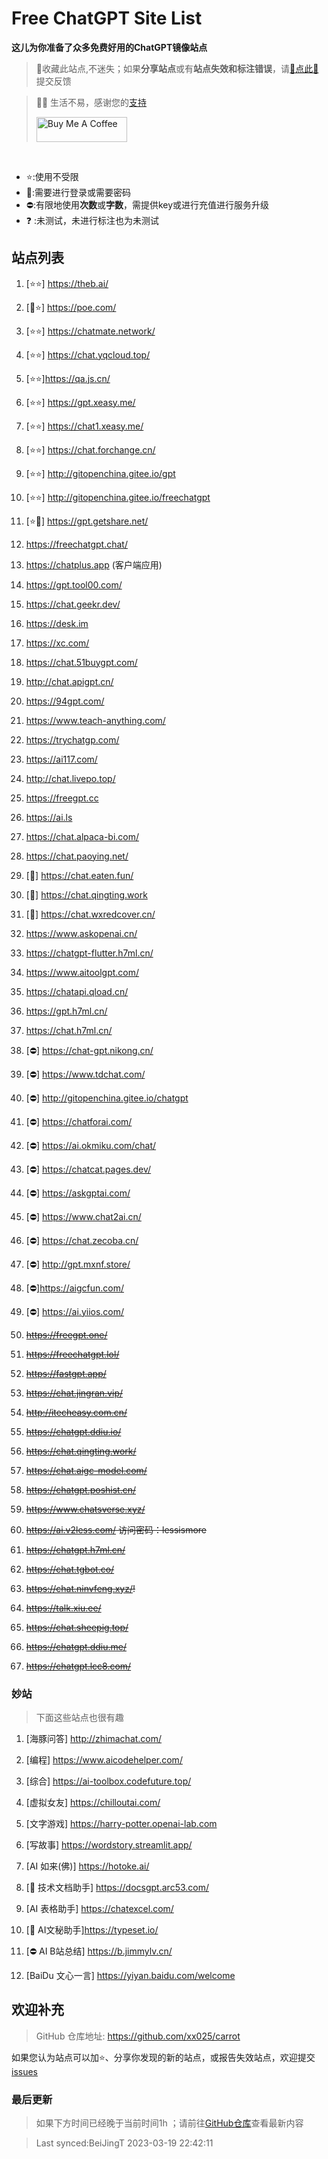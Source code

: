 # Free ChatGPT Site List

**这儿为你准备了众多免费好用的ChatGPT镜像站点**
> 🤭收藏此站点,不迷失；如果**分享站点**或有**站点失效和标注错误**，请[🌺点此🌺](https://github.com/xx025/carrot/issues)提交反馈

> 🧡🧡 生活不易，感谢您的[支持](https://xx025.github.io/pages/zs/)
>
><a href="https://xx025.github.io/pages/zs/" target="_blank"><img src="https://cdn.buymeacoffee.com/buttons/v2/default-blue.png" alt="Buy Me A Coffee" style="height: 40px !important;width: 145px !important;" ></a>

<br/>

- ⭐:使用不受限
- 🔑:需要进行登录或需要密码
- ⛔:有限地使用**次数**或**字数**，需提供key或进行充值进行服务升级
- ❓ :未测试，未进行标注也为未测试

## 站点列表

1. [⭐⭐] https://theb.ai/

2. [🔑⭐] https://poe.com/

3. [⭐⭐] https://chatmate.network/

4. [⭐⭐] https://chat.yqcloud.top/

5. [⭐⭐]https://qa.js.cn/

6. [⭐⭐] https://gpt.xeasy.me/

7. [⭐⭐] https://chat1.xeasy.me/

8. [⭐⭐] https://chat.forchange.cn/

9. [⭐⭐] http://gitopenchina.gitee.io/gpt

10. [⭐⭐] http://gitopenchina.gitee.io/freechatgpt

11. [⭐🔑] https://gpt.getshare.net/

12. https://freechatgpt.chat/

13. https://chatplus.app (客户端应用)

14. https://gpt.tool00.com/

15. https://chat.geekr.dev/

16. https://desk.im

17. https://xc.com/

18. https://chat.51buygpt.com/

19. http://chat.apigpt.cn/

20. https://94gpt.com/

21. https://www.teach-anything.com/

22. https://trychatgp.com/

23. https://ai117.com/

24. http://chat.livepo.top/

25. https://freegpt.cc

26. https://ai.ls

27. https://chat.alpaca-bi.com/

28. https://chat.paoying.net/

29. [🔑] https://chat.eaten.fun/

30. [🔑]  https://chat.qingting.work

31. [🔑] https://chat.wxredcover.cn/

32. https://www.askopenai.cn/

33. https://chatgpt-flutter.h7ml.cn/

34. https://www.aitoolgpt.com/

35. https://chatapi.qload.cn/

36. https://gpt.h7ml.cn/

37. https://chat.h7ml.cn/

38. [⛔] https://chat-gpt.nikong.cn/

39. [⛔] https://www.tdchat.com/

40. [⛔]  http://gitopenchina.gitee.io/chatgpt

41. [⛔] https://chatforai.com/

42. [⛔] https://ai.okmiku.com/chat/

43. [⛔] https://chatcat.pages.dev/

44. [⛔] https://askgptai.com/

45. [⛔] https://www.chat2ai.cn/

46. [⛔] https://chat.zecoba.cn/

47. [⛔] http://gpt.mxnf.store/

48. [⛔]https://aigcfun.com/

49. [⛔] https://ai.yiios.com/

50. ~~https://freegpt.one/~~

51. ~~https://freechatgpt.lol/~~

52. ~~https://fastgpt.app/~~

53. ~~https://chat.jingran.vip/~~

54. ~~http://itecheasy.com.cn/~~

55. ~~https://chatgpt.ddiu.io/~~

56. ~~https://chat.qingting.work/~~

57. ~~https://chat.aigc-model.com/~~

58. ~~https://chatgpt.poshist.cn/~~

59. ~~https://www.chatsverse.xyz/~~

60. ~~https://ai.v2less.com/ 访问密码：lessismore~~

61. ~~https://chatgpt.h7ml.cn/~~

62. ~~https://chat.tgbot.co/~~

63. ~~https://chat.ninvfeng.xyz/!~~

64. ~~https://talk.xiu.ee/~~

65. ~~https://chat.sheepig.top/~~

66. ~~https://chatgpt.ddiu.me/~~

67. ~~https://chatgpt.lcc8.com/~~

### 妙站

> 下面这些站点也很有趣

1. [海豚问答] http://zhimachat.com/

2. [编程] https://www.aicodehelper.com/

3. [综合] https://ai-toolbox.codefuture.top/

4. [虚拟女友] https://chilloutai.com/

5. [文字游戏] https://harry-potter.openai-lab.com

6. [写故事] https://wordstory.streamlit.app/

7. [AI 如来(佛)] https://hotoke.ai/

8. [🔑 技术文档助手] https://docsgpt.arc53.com/

9. [AI 表格助手] https://chatexcel.com/

10. [🔑 AI文秘助手]https://typeset.io/

11. [⛔ AI B站总结] https://b.jimmylv.cn/

12. [BaiDu 文心一言] https://yiyan.baidu.com/welcome

## 欢迎补充

> GitHub 仓库地址: https://github.com/xx025/carrot

如果您认为站点可以加⭐、分享你发现的新的站点，或报告失效站点，欢迎提交[issues](https://github.com/xx025/carrot/issues)

### 最后更新

> 如果下方时间已经晚于当前时间1h ；请前往[GitHub仓库](https://github.com/xx025/carrot)查看最新内容

>Last synced:BeiJingT 2023-03-19 22:42:11
